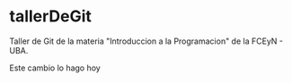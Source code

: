 # tallerDeGit

Taller de Git de la materia "Introduccion a la Programacion" de la FCEyN - UBA.

Este cambio lo hago hoy
